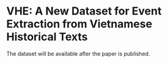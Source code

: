 # VHE: A New Dataset for Event Extraction from Vietnamese Historical Texts
The dataset will be available after the paper is published.
